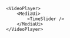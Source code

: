<script>
import Docs from '../_Docs.md';
</script>

<Docs>

```jsx:copy-highlight:slot=usage{3}
<VideoPlayer>
	<MediaUi>
		<TimeSlider />
	</MediaUi>
</VideoPlayer>
```

</Docs>
